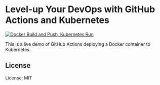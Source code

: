 Level-up Your DevOps with GitHub Actions and Kubernetes
=======================================================

[![Docker Build and Push, Kubernetes Run](https://github.com/robrich/levelup-devops-github-actions-kubernetes/actions/workflows/docker-kubernetes.yaml/badge.svg)](https://github.com/robrich/levelup-devops-github-actions-kubernetes/actions/workflows/docker-kubernetes.yaml)

This is a live demo of GitHub Actions deploying a Docker container to Kubernetes.

License
-------

License: MIT
